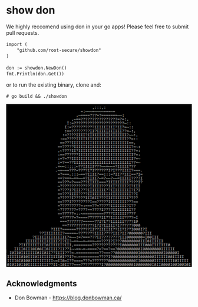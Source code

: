 # show don

We highly reccomend using don in your go apps! Please feel free to submit pull requests.


```
import (
    "github.com/root-secure/showdon"
)

don := showdon.NewDon()
fmt.Println(don.Get())
```

or to run the existing binary, clone and:


```
# go build && ./showdon
```

![](images/showdon.png?raw=true)

## Acknowledgments

* Don Bowman - https://blog.donbowman.ca/
